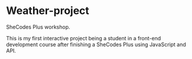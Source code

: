 # Weather-project
SheCodes Plus workshop. 

This is my first interactive project being a student in a front-end development course after finishing a SheCodes Plus using JavaScript and API. 
